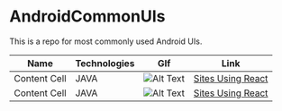 # AndroidCommonUIs
This is a repo for most commonly used Android UIs.


| Name       | Technologies | GIf | Link | 
| ------------- | --------------- | ------------- |------------|
| Content Cell  | JAVA | ![Alt Text](https://media.giphy.com/media/vFKqnCdLPNOKc/giphy.gif) |[Sites Using React](https://github.com/facebook/react/wiki/Sites-Using-React) |
| Content Cell  | JAVA | ![Alt Text](https://media.giphy.com/media/vFKqnCdLPNOKc/giphy.gif) |[Sites Using React](https://github.com/facebook/react/wiki/Sites-Using-React) |
